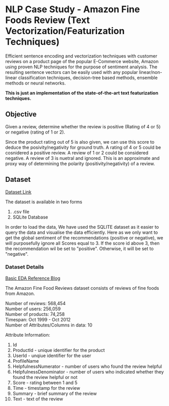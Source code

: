# NLP Case Study - Amazon Fine Foods Review (Text Vectorization/Featurization Techniques)

Efficient sentence encoding and vectorization techniques with customer reviews on a product page of the popular E-Commerce website, Amazon using proven NLP techniques for the purpose of sentiment analysis. The resulting sentence vectors can be easily used with any popular linear/non-linear classification techniques, decision-tree based methods, ensemble methods or neural networks. 

**This is just an implementation of the state-of-the-art text featurization techniques.**

## Objective

Given a review, determine whether the review is positive (Rating of 4 or 5) or negative (rating of 1 or 2).

Since the product rating out of 5 is also given, we can use this score to deduce the posivity/negativity for ground truth. A rating of 4 or 5 could be cosnidered a positive review. A review of 1 or 2 could be considered negative. A review of 3 is nuetral and ignored. This is an approximate and proxy way of determining the polarity (positivity/negativity) of a review.

## Dataset

[Dataset Link](https://www.kaggle.com/snap/amazon-fine-food-reviews)

The dataset is available in two forms 
1. .csv file 
2. SQLite Database

In order to load the data, We have used the SQLITE dataset as it easier to query the data and visualise the data efficiently.
Here as we only want to get the global sentiment of the recommendations (positive or negative), we will purposefully ignore all Scores equal to 3. If the score id above 3, then the recommendation wil be set to "positive". Otherwise, it will be set to "negative".

### Dataset Details 

[Basic EDA Reference Blog](https://nycdatascience.com/blog/student-works/amazon-fine-foods-visualization/) 

The Amazon Fine Food Reviews dataset consists of reviews of fine foods from Amazon.<br>

Number of reviews: 568,454<br>
Number of users: 256,059<br>
Number of products: 74,258<br>
Timespan: Oct 1999 - Oct 2012<br>
Number of Attributes/Columns in data: 10 

Attribute Information:

1. Id
2. ProductId - unique identifier for the product
3. UserId - unqiue identifier for the user
4. ProfileName
5. HelpfulnessNumerator - number of users who found the review helpful
6. HelpfulnessDenominator - number of users who indicated whether they found the review helpful or not
7. Score - rating between 1 and 5
8. Time - timestamp for the review
9. Summary - brief summary of the review
10. Text - text of the review

